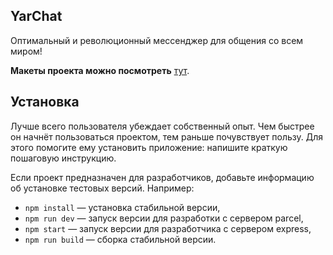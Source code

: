 YarChat
---

Оптимальный и революционный мессенджер для общения со всем миром!

**Макеты проекта можно посмотреть** [тут](https://www.figma.com/file/SPKk6EsRFVju8XbhfI2wmr/Chat_yandex_middle?node-id=0%3A1&t=ycMApnJGjB9O3kGz-1).

## Установка

Лучше всего пользователя убеждает собственный опыт. Чем быстрее он начнёт пользоваться проектом, тем раньше почувствует пользу. Для этого помогите ему установить приложение: напишите краткую пошаговую инструкцию.

Если проект предназначен для разработчиков, добавьте информацию об установке тестовых версий. Например:

- `npm install` — установка стабильной версии,
- `npm run dev` — запуск версии для разработки с сервером parcel,
- `npm start` — запуск версии для разработчика с сервером express,
- `npm run build` — сборка стабильной версии.
